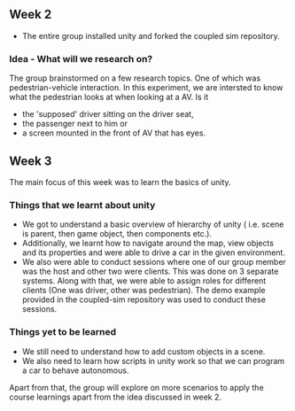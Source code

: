 ## Week 2
* The entire group installed unity and forked the coupled sim repository.
### Idea - What will we research on?
The group brainstormed on a few research topics. One of which was pedestrian-vehicle interaction. In this experiment, we are intersted to know what the pedestrian looks at when looking at a AV. Is it 
* the 'supposed' driver sitting on the driver seat, 
* the passenger next to him or
* a screen mounted in the front of AV that has eyes.

## Week 3
The main focus of this week was to learn the basics of unity. 
### Things that we learnt about unity
* We got to understand a basic overview of hierarchy of unity ( i.e. scene is parent, then game object, then components etc.). 
* Additionally, we learnt how to navigate around the map, view objects and its properties and were able to drive a car in the given environment. 
* We also were able to conduct sessions where one of our group member was the host and other two were clients. This was done on 3 separate systems. Along with that, we were able to assign roles for different clients (One was driver, other was pedestrian). The demo example provided in the coupled-sim repository was used to conduct these sessions. 

### Things yet to be learned
* We still need to understand how to add custom objects in a scene. 
* We also need to learn how scripts in unity work so that we can program a car to behave autonomous. 

Apart from that, the group will explore on more scenarios to apply the course learnings apart from the idea discussed in week 2. 
